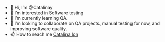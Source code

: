 - 👋 Hi, I’m @Catalinay
- 👀 I’m interested in Software testing
- 🌱 I’m currently learning QA
- 💞️ I’m looking to collaborate on QA projects, manual testing for now, and improving software quality.
- 📫 How to reach me [Catalina Ion](https://www.linkedin.com/in/catalina-ion-3b62a61a9/)


<!---
Catalinay/Catalinay is a ✨ special ✨ repository because its `README.md` (this file) appears on your GitHub profile.
You can click the Preview link to take a look at your changes.
--->
